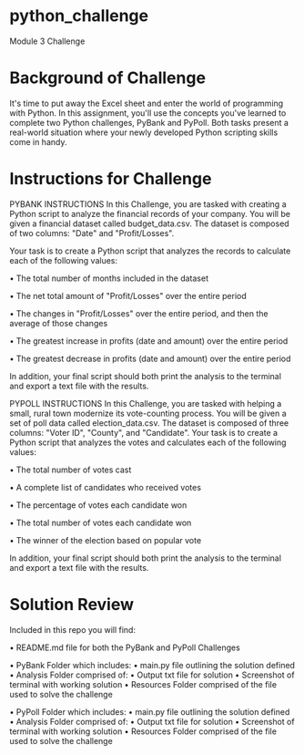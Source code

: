 # python_challenge
Module 3 Challenge

# Background of Challenge
It's time to put away the Excel sheet and enter the world of programming with Python. In this assignment, you'll use the concepts you've learned to complete two Python challenges, PyBank and PyPoll. Both tasks present a real-world situation where your newly developed Python scripting skills come in handy.

# Instructions for Challenge

PYBANK INSTRUCTIONS
In this Challenge, you are tasked with creating a Python script to analyze the financial records of your company. You will be given a financial dataset called budget_data.csv. The dataset is composed of two columns: "Date" and "Profit/Losses".

Your task is to create a Python script that analyzes the records to calculate each of the following values:

• The total number of months included in the dataset

• The net total amount of "Profit/Losses" over the entire period

• The changes in "Profit/Losses" over the entire period, and then the average of those changes

• The greatest increase in profits (date and amount) over the entire period

• The greatest decrease in profits (date and amount) over the entire period

In addition, your final script should both print the analysis to the terminal and export a text file with the results.

PYPOLL INSTRUCTIONS
In this Challenge, you are tasked with helping a small, rural town modernize its vote-counting process.
You will be given a set of poll data called election_data.csv. The dataset is composed of three columns: "Voter ID", "County", and "Candidate". Your task is to create a Python script that analyzes the votes and calculates each of the following values:

• The total number of votes cast

• A complete list of candidates who received votes

• The percentage of votes each candidate won

• The total number of votes each candidate won

• The winner of the election based on popular vote

In addition, your final script should both print the analysis to the terminal and export a text file with the results.

# Solution Review
Included in this repo you will find:

• README.md file for both the PyBank and PyPoll Challenges

• PyBank Folder which includes:
    • main.py file outlining the solution defined
    • Analysis Folder comprised of:
        • Output txt file for solution
        • Screenshot of terminal with working solution
    • Resources Folder comprised of the file used to solve the challenge

• PyPoll Folder which includes:
    • main.py file outlining the solution defined
    • Analysis Folder comprised of:
        • Output txt file for solution
        • Screenshot of terminal with working solution
    • Resources Folder comprised of the file used to solve the challenge